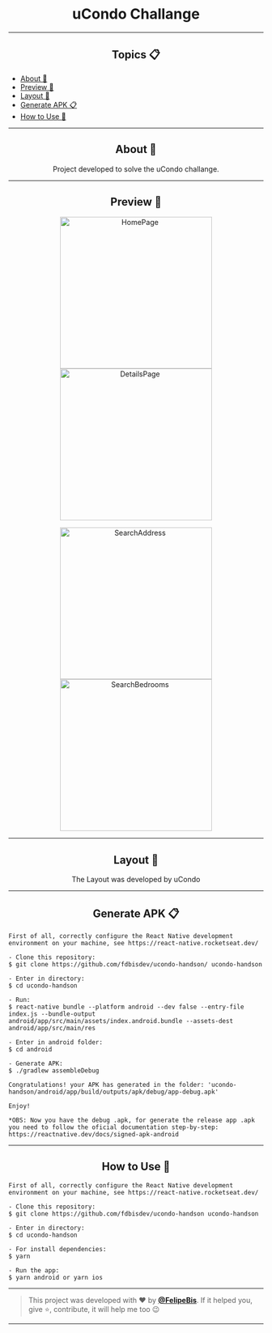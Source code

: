 <h1 align="center">uCondo Challange</h1>

---

<h2 align="center">Topics 📋</h2>

   <p>
   
   - [About 📖](#about-)
   - [Preview 📱](#preview-)
   - [Layout 🎨](#layout-)
   - [Generate APK 📋](#generate-apk-)
   - [How to Use 🤔](#how-to-use-)


   </p>

---

<h2 align="center">About 📖</h2>
      
   <p align="center">
      Project developed to solve the uCondo challange.
   </p>

---

<h2 align="center">Preview 📱</h2>
<p align="center">
      <img src="https://raw.githubusercontent.com/fdbisdev/ucondo-handson/main/src/assets/screenshots/Simulator%20Screen%20Shot%20-%20iPhone%2013%20Pro%20-%202023-06-19%20at%2018.49.09.png" width="300" alt="HomePage"/>
      <img src="https://raw.githubusercontent.com/fdbisdev/ucondo-handson/main/src/assets/screenshots/Simulator%20Screen%20Shot%20-%20iPhone%2013%20Pro%20-%202023-06-19%20at%2018.49.14.png" width="300" alt="DetailsPage"/>
</p>
<p align="center">
      <img src="https://raw.githubusercontent.com/fdbisdev/ucondo-handson/main/src/assets/screenshots/Simulator%20Screen%20Shot%20-%20iPhone%2013%20Pro%20-%202023-06-19%20at%2018.53.38.png" width="300" alt="SearchAddress"/>
      <img src="https://raw.githubusercontent.com/fdbisdev/ucondo-handson/main/src/assets/screenshots/Simulator%20Screen%20Shot%20-%20iPhone%2013%20Pro%20-%202023-06-19%20at%2018.53.40.png" width="300" alt="SearchBedrooms" />
</p>

---

<h2 align="center">Layout 🎨</h2>

   <p align="center">
      The Layout was developed by uCondo
   </p>

---   

<h2 align="center">Generate APK 📋</h2>

   ```
   First of all, correctly configure the React Native development environment on your machine, see https://react-native.rocketseat.dev/
   
   - Clone this repository:
   $ git clone https://github.com/fdbisdev/ucondo-handson/ ucondo-handson
   
   - Enter in directory:
   $ cd ucondo-handson
   
   - Run:
   $ react-native bundle --platform android --dev false --entry-file index.js --bundle-output android/app/src/main/assets/index.android.bundle --assets-dest android/app/src/main/res

   - Enter in android folder:
   $ cd android
   
   - Generate APK:
   $ ./gradlew assembleDebug
   
   Congratulations! your APK has generated in the folder: 'ucondo-handson/android/app/build/outputs/apk/debug/app-debug.apk'
   
   Enjoy!

   *OBS: Now you have the debug .apk, for generate the release app .apk you need to follow the oficial documentation step-by-step: 
https://reactnative.dev/docs/signed-apk-android

   ```
   
---

<h2 align="center">How to Use 🤔</h2>

   ```
   First of all, correctly configure the React Native development environment on your machine, see https://react-native.rocketseat.dev/
   
   - Clone this repository:
   $ git clone https://github.com/fdbisdev/ucondo-handson ucondo-handson

   - Enter in directory:
   $ cd ucondo-handson

   - For install dependencies:
   $ yarn

   - Run the app: 
   $ yarn android or yarn ios
   ```

---

   >This project was developed with ❤️ by **[@FelipeBis](https://www.linkedin.com/in/felipe-bis-3681301b7/)**.
   If it helped you, give ⭐, contribute, it will help me too 😉

---
